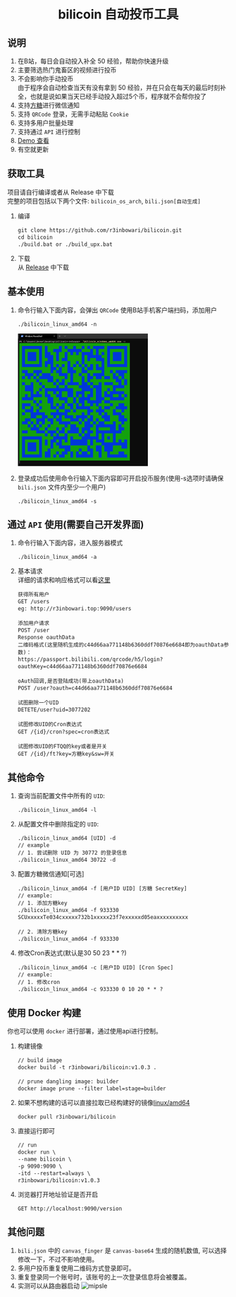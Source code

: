 <div> 
   <h1 align="center">
      bilicoin 自动投币工具
      <i class="level l6"></i>
   </h1>
</div>

## 说明  

1. 在B站，每日会自动投入补全 50 经验，帮助你快速升级  
2. 主要筛选热门鬼畜区的视频进行投币  
3. 不会影响你手动投币  
   由于程序会自动检查当天有没有拿到 50 经验，并在只会在每天的最后时刻补全，也就是说如果当天已经手动投入超过5个币，程序就不会帮你投了  
4. 支持[方糖](http://sc.ftqq.com/ "ftqq")进行微信通知  
5. 支持 `QRCode` 登录，无需手动粘贴 `Cookie`  
6. 支持多用户批量处理  
7. 支持通过 `API` 进行控制  
8. [Demo 查看](http://r3in.top:9090/version "Demo")  
9. 有空就更新  

## 获取工具  

项目请自行编译或者从 Release 中下载  
完整的项目包括以下两个文件: `bilicoin_os_arch`, `bili.json[自动生成]`  
1. 编译  
    ```
    git clone https://github.com/r3inbowari/bilicoin.git
    cd bilicoin
    ./build.bat or ./build_upx.bat
    ```

2. 下载  
   从 [Release](https://github.com/r3inbowari/bilicoin/releases "Releases Download") 中下载  

## 基本使用  

1. 命令行输入下面内容，会弹出 `QRCode` 使用B站手机客户端扫码，添加用户  
    ```
    ./bilicoin_linux_amd64 -n
    ```
    <img src="qrcode.png" style="height:300px" />

2. 登录成功后使用命令行输入下面内容即可开启投币服务(使用-s选项时请确保 `bili.json` 文件内至少一个用户)  
    ```
    ./bilicoin_linux_amd64 -s
    ```

## 通过 `API` 使用(需要自己开发界面)
1. 命令行输入下面内容，进入服务器模式  
   
    ```
    ./bilicoin_linux_amd64 -a
    ```
   
2. 基本请求  
   详细的请求和响应格式可以看[这里](https://docs.apipost.cn/view/8ab6ae6778a3b405 "API DOC")  
   
    ```
    获得所有用户
    GET /users
    eg: http://r3inbowari.top:9090/users
    
    添加用户请求
    POST /user
    Response oauthData
    二维码格式(这里随机生成的c44d66aa771148b6360ddf70876e6684即为oauthData参数)：
    https://passport.bilibili.com/qrcode/h5/login?oauthKey=c44d66aa771148b6360ddf70876e6684
    
    oAuth回调,是否登陆成功(带上oauthData)
    POST /user?oauth=c44d66aa771148b6360ddf70876e6684
    
    试图删除一个UID
    DETETE/user?uid=3077202
    
    试图修改UID的Cron表达式
    GET /{id}/cron?spec=cron表达式
    
    试图修改UID的FTQQ的key或者是开关
    GET /{id}/ft?key=方糖key&sw=开关
    ```

## 其他命令  

1. 查询当前配置文件中所有的 `UID`:  
      
    ```
    ./bilicoin_linux_amd64 -l
    ```
   
2. 从配置文件中删除指定的 `UID`:  
    
    ```
    ./bilicoin_linux_amd64 [UID] -d
    // example
    // 1. 尝试删除 UID 为 30772 的登录信息
    ./bilicoin_linux_amd64 30722 -d
    ```
   
3. 配置方糖微信通知[可选]  
   
    ```
    ./bilicoin_linux_amd64 -f [用户ID UID] [方糖 SecretKey]
    // example: 
    // 1. 添加方糖key
    ./bilicoin_linux_amd64 -f 933330 SCUxxxxxTe034cxxxxx732b1xxxxx23f7exxxxxd05eaxxxxxxxxxx

    // 2. 清除方糖key
    ./bilicoin_linux_amd64 -f 933330
    ```
 
 4. 修改Cron表达式(默认是30 50 23 * * ?)  
   
    ```
    ./bilicoin_linux_amd64 -c [用户ID UID] [Cron Spec]
    // example: 
    // 1. 修改cron
    ./bilicoin_linux_amd64 -c 933330 0 10 20 * * ?
    ```

## 使用 Docker 构建  

你也可以使用 `docker` 进行部署，通过使用api进行控制。  
1. 构建镜像 
   
    ```
    // build image
    docker build -t r3inbowari/bilicoin:v1.0.3 .

    // prune dangling image: builder
    docker image prune --filter label=stage=builder
    ```

2. 如果不想构建的话可以直接拉取已经构建好的镜像[linux/amd64](https://hub.docker.com/repository/docker/r3inbowari/bilicoin "DockerHub Page")  
   
    ```
    docker pull r3inbowari/bilicoin
    ```

3. 直接运行即可  
   
    ```
    // run
    docker run \
    --name bilicoin \
    -p 9090:9090 \
    -itd --restart=always \
    r3inbowari/bilicoin:v1.0.3
    ```
    
4. 浏览器打开地址验证是否开启  
   
   ```
   GET http://localhost:9090/version
   ```
   
## 其他问题  
1. `bili.json` 中的 `canvas_finger` 是 `canvas-base64` 生成的随机数值, 可以选择修改一下，不过不影响使用。  
2. 多用户投币重复使用二维码方式登录即可。  
3. 重复登录同一个账号时，该账号的上一次登录信息将会被覆盖。  
4. 实测可以从路由器启动
![mipsle](https://user-images.githubusercontent.com/30739857/112732835-5717f480-8f77-11eb-9ba1-148b308ed9d3.png)
